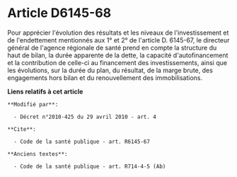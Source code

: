 # Article D6145-68

Pour apprécier l'évolution des résultats et les niveaux de l'investissement et de l'endettement mentionnés aux 1° et 2° de
l'article D. 6145-67, le directeur général de l'agence régionale de santé prend en compte la structure du haut de bilan, la
durée apparente de la dette, la capacité d'autofinancement et la contribution de celle-ci au financement des investissements,
ainsi que les évolutions, sur la durée du plan, du résultat, de la marge brute, des engagements hors bilan et du
renouvellement des immobilisations.

**Liens relatifs à cet article**

	**Modifié par**:

	  - Décret n°2010-425 du 29 avril 2010 - art. 4

	**Cite**:

	  - Code de la santé publique - art. R6145-67

	**Anciens textes**:

	  - Code de la santé publique - art. R714-4-5 (Ab)
